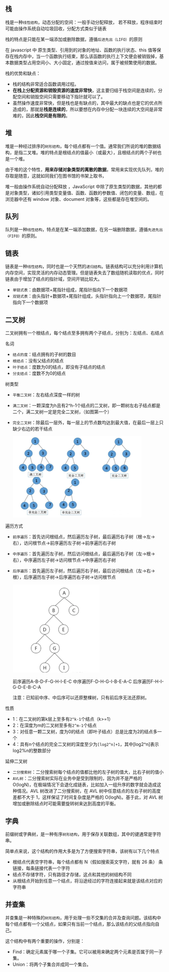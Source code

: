 ## 栈

栈是一种`线性结构`，动态分配的空间：一般手动分配释放， 若不释放，程序结束时可能由操作系统自动垃圾回收，分配方式类似于链表

栈的特点是只能在某一端添加或删除数据，遵循`后进先出（LIFO）`的原则

在 javascript 中 原生类型、引用到的对象的地址、函数的执行状态、this 值等保存在栈内存中，当一个函数执行结束，那么该函数的执行上下文便会被销毁掉，基本数据类型占用空间小、大小固定，通过按值来访问，属于被频繁使用的数据。

栈的优势和缺点：

- 栈的结构非常适合函数调用过程。
- **在栈上分配资源和销毁资源的速度非常快**，这主要归结于栈空间是连续的，分配空间和销毁空间只需要移动下指针就可以了。
- 虽然操作速度非常快，但是栈也是有缺点的，其中最大的缺点也是它的优点所造成的，那就是**栈是连续的**，所以要想在内存中分配一块连续的大空间是非常难的，因此**栈空间是有限的**。


## 堆

堆是一种经过排序的`树形结构`，每个结点都有一个值。通常我们所说的堆的数据结构，是指二叉堆。堆的特点是根结点的值最小（或最大），且根结点的两个子树也是一个堆。

由于堆的这个特性，**用来存储对象类型的离散的数据**，常用来实现优先队列，堆的存取是随意，这就如同我们在图书馆的书架上取书，

堆一般由操作系统自动分配释放 ，JavaScript 中除了原生类型的数据，其他的都是对象类型，诸如引用类型变量值、函数、函数的参数值、闭包的变量、数组，在浏览器中还有 window 对象、document 对象等，这些都是存在堆空间的。

## 队列

队列是一种`线性结构`，特点是在某一端添加数据，在另一端删除数据，遵循`先进先出（FIFO）`的原则。

## 链表

链表是一种`线性结构`，同时也是一个天然的`递归结构`。链表结构可以充分利用计算机内存空间，实现灵活的内存动态管理。但是链表失去了数组随机读取的优点，同时链表由于增加了结点的指针域，空间开销比较大。

- `单链式表`：由数据项+尾指针组成，尾指针指向下一个数据项
- `双链式表`：由头指针+数据项+尾指针组成，头指针指向上一个数据项，尾指针指向下一个数据项

## 二叉树

二叉树拥有一个根结点，每个结点至多拥有两个子结点，分别为：左结点、右结点

名词

*  `结点的度`：结点拥有的子树的数目
* `根结点`：没有父结点的结点
* `叶子结点`：度数为0的结点，即没有子结点的结点
* `分支结点`：度数不为0的结点

树类型

* `平衡二叉树`：左右结点深度一样的树

* `满二叉树`：一颗深度为h且有2^h-1个结点的二叉树，即一颗树左右子结点都是二个，满二叉树一定是完全二叉树，（如图第一个）

* `完全二叉树`：除最后一层外，每一层上的节点数均达到最大值，在最后一层上只缺少右边的若干结点

  <img src="images/基础数据结构/QQ20201026-155455@2x.png" style="zoom:40%;" />


遍历方式

* `前序遍历`：首先访问根结点，然后遍历左子树，最后遍历右子树（根->左->右），访问根节点->前序遍历左子树->前序遍历右子树

* `中序遍历`：首先遍历左子树，然后访问根结点，最后遍历右子树（左->根->右），中序遍历左子树->访问根节点->中序遍历右子树

* `后序遍历`：首先遍历左子树，然后遍历右子树，最后访问根结点（左->右->根），后序遍历左子树->后序遍历右子树->访问根节点

  <img src="images/基础数据结构/QQ20201026-170425@2x.png" style="zoom:33%;" />

  

  前序遍历A-B-D-F-G-H-I-E-C         中序遍历F-D-H-G-I-B-E-A-C          后序遍历F-H-I-G-D-E-B-C-A

  注意：已知前中序、中后序可以还原整棵树，只有前后序无法还原树。

性质

* 1：在二叉树的第k层上至多有`2^k-1`个结点（k>=1）
* 2：在深度为m的二叉树至多有`2^m-1`个结点
* 3：对任意一颗二叉树，度为0的结点（即叶子结点）总是比度为2的结点多一个
* 4：具有n个结点的完全二叉树的深度至少为`[log2^n]+1`，其中[log2^n]表示log2%n的整数部分



延伸二叉树

* `二分搜索树`：二分搜索树每个结点的值都比他的左子树的值大，比右子树的值小
* `AVL树`：二分搜索树实际在业务中是受到限制的，因为并不是严格的 O(logN)，在极端情况下会退化成链表，比如加入一组升序的数字就会造成这种情况。AVL 树改进了二分搜索树，在 AVL 树中任意结点的左右子树的高度差都不大于 1，这样保证了时间复杂度是严格的 O(logN)。基于此，对 AVL 树增加或删除结点时可能需要旋转树来达到高度的平衡。

## 字典

前缀树或字典树，是一种有序`树形结构`，用于保存关联数组，其中的键通常是字符串。

简单点来说，这个结构的作用大多是为了方便搜索字符串，该树有以下几个特点

- 根结点代表空字符串，每个结点都有 N（假如搜索英文字符，就有 26 条） 条链接，每条链接代表一个字符
- 结点不存储字符，只有路径才存储，这点和其他的树结构不同
- 从根结点开始到任意一个结点，将沿途经过的字符连接起来就是该结点对应的字符串

## 并查集

并查集是一种特殊的`树形结构`，用于处理一些不交集的合并及查询问题。该结构中每个结点都有一个父结点，如果只有当前一个结点，那么该结点的父结点指向自己。

这个结构中有两个重要的操作，分别是：

- Find：确定元素属于哪一个子集。它可以被用来确定两个元素是否属于同一子集。
- Union：将两个子集合并成同一个集合。
